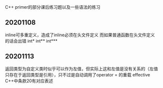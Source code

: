 C++ primer的部分课后练习题以及一些语法的练习

## 20201108
inline可多重定义，造成了inline必须在头文件定义 而如果普通函数在头文件定义的话会出错 int* int** int***

## 20201113
返回类型为自定义类时似乎可以作为左值，但实际上这和左值是没有关系的（左值只存在于返回类型是引用），只不过是自动调用了operator = 的重载 effective C++中条款20有对应表述